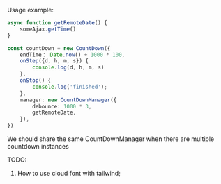 Usage example:
```ts
async function getRemoteDate() {
    someAjax.getTime()
}

const countDown = new CountDown({
    endTime： Date.now() + 1000 * 100,
    onStep({d, h, m, s}) {
        console.log(d, h, m, s)
    },
    onStop() {
        console.log('finished');
    },
    manager: new CountDownManager({
        debounce: 1000 * 3,
        getRemoteDate,
    }),
})
```
We should share the same CountDownManager when there are multiple countdown instances



TODO: 
1. How to use cloud font with tailwind;
